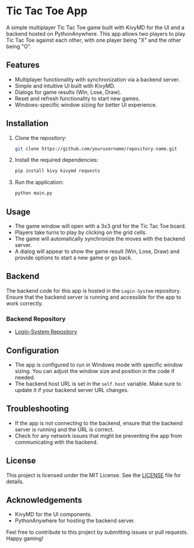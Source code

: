 # Tic Tac Toe App

A simple multiplayer Tic Tac Toe game built with KivyMD for the UI and a backend hosted on PythonAnywhere. This app allows two players to play Tic Tac Toe against each other, with one player being "X" and the other being "O".

## Features

- Multiplayer functionality with synchronization via a backend server.
- Simple and intuitive UI built with KivyMD.
- Dialogs for game results (Win, Lose, Draw).
- Reset and refresh functionality to start new games.
- Windows-specific window sizing for better UI experience.

## Installation

1. Clone the repository:
   ```sh
   git clone https://github.com/yourusername/repository-name.git
   ```

2. Install the required dependencies:
   ```sh
   pip install kivy kivymd requests
   ```

3. Run the application:
   ```sh
   python main.py
   ```

## Usage

- The game window will open with a 3x3 grid for the Tic Tac Toe board.
- Players take turns to play by clicking on the grid cells.
- The game will automatically synchronize the moves with the backend server.
- A dialog will appear to show the game result (Win, Lose, Draw) and provide options to start a new game or go back.

## Backend

The backend code for this app is hosted in the `Login-System` repository. Ensure that the backend server is running and accessible for the app to work correctly.

### Backend Repository

- [Login-System Repository](https://github.com/yourusername/Login-System)

## Configuration

- The app is configured to run in Windows mode with specific window sizing. You can adjust the window size and position in the code if needed.
- The backend host URL is set in the `self.host` variable. Make sure to update it if your backend server URL changes.

## Troubleshooting

- If the app is not connecting to the backend, ensure that the backend server is running and the URL is correct.
- Check for any network issues that might be preventing the app from communicating with the backend.

## License

This project is licensed under the MIT License. See the [LICENSE](https://github.com/amoghthusoo/Tic-Tac-Toe/blob/master/LICENSE.txt) file for details.

## Acknowledgements

- KivyMD for the UI components.
- PythonAnywhere for hosting the backend server.

Feel free to contribute to this project by submitting issues or pull requests. Happy gaming!